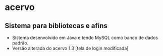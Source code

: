 # acervo
## Sistema para bibliotecas e afins
* Sistema desenvolvido em Java e tendo MySQL como banco de dados padrão.
* Versão alterada do acervo 1.3 [tela de login modificada]
